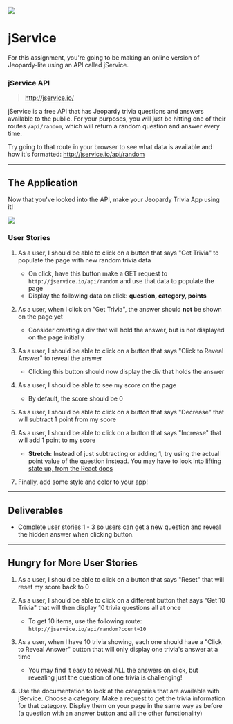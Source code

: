 ![](/ga_cog.png)

# jService

For this assignment, you're going to be making an online version of Jeopardy-lite using an API called jService.

### jService API

> http://jservice.io/

jService is a free API that has Jeopardy trivia questions and answers available to the public. For your purposes, you will just be hitting one of their routes `/api/random`, which will return a random question and answer every time.

Try going to that route in your browser to see what data is available and how it's formatted: http://jservice.io/api/random

---

## The Application

Now that you've looked into the API, make your Jeopardy Trivia App using it!

![](https://imgur.com/CAsc8o3.gif)

### User Stories

1. As a user, I should be able to click on a button that says "Get Trivia" to populate the page with new random trivia data
    - On click, have this button make a GET request to `http://jservice.io/api/random` and use that data to populate the page
    - Display the following data on click: **question, category, points**

1. As a user, when I click on "Get Trivia", the answer should **not** be shown on the page yet
    - Consider creating a div that will hold the answer, but is not displayed on the page initially

1. As a user, I should be able to click on a button that says "Click to Reveal Answer" to reveal the answer
    - Clicking this button should now display the div that holds the answer

1. As a user, I should be able to see my score on the page
    - By default, the score should be 0

1. As a user, I should be able to click on a button that says "Decrease" that will subtract 1 point from my score

1. As a user, I should be able to click on a button that says "Increase" that will add 1 point to my score
    - **Stretch**: Instead of just subtracting or adding 1, try using the actual point value of the question instead. You may have to look into [lifting state up, from the React docs](https://reactjs.org/docs/lifting-state-up.html)

1. Finally, add some style and color to your app!

---

## Deliverables

- Complete user stories 1 - 3 so users can get a new question and reveal the hidden answer when clicking  button.

---

## Hungry for More User Stories

1. As a user, I should be able to click on a button that says "Reset" that will reset my score back to 0

1. As a user, I should be able to click on a different button that says "Get 10 Trivia" that will then display 10 trivia questions all at once
    - To get 10 items, use the following route: `http://jservice.io/api/random?count=10`

1. As a user, when I have 10 trivia showing, each one should have a "Click to Reveal Answer" button that will only display one trivia's answer at a time
    - You may find it easy to reveal ALL the answers on click, but revealing just the question of one trivia is challenging!

1. Use the documentation to look at the categories that are available with jService. Choose a category. Make a request to get the trivia information for that category. Display them on your page in the same way as before (a question with an answer button and all the other functionality)
